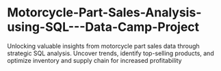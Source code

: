 # Motorcycle-Part-Sales-Analysis-using-SQL---Data-Camp-Project
Unlocking valuable insights from motorcycle part sales data through strategic SQL analysis. Uncover trends, identify top-selling products, and optimize inventory and supply chain for increased profitability
